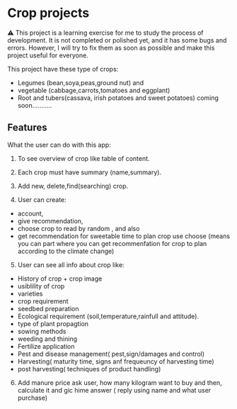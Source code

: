 # Crop projects

⚠ This project is a learning exercise for me to study the process of development. It is not completed or polished yet, and it has some bugs and errors. However, I will try to fix them as soon as possible and make this project useful for everyone.

This project have these type of crops:

- Legumes (bean,soya,peas,ground nut) and
- vegetable (cabbage,carrots,tomatoes and eggplant)
- Root and tubers(cassava, irish potatoes and sweet potatoes) coming soon...........

## Features

What the user can do with this app:

1. To see overview of crop like table of content.

2. Each crop must have summary (name,summary).

3. Add new, delete,find(searching) crop.

4. User can create:

- account,
- give recommendation,
- choose crop to read by random , and also
- get recommendation for sweetable time to plan crop use choose (means you can part where you can get recommenfation for crop to plan according to the climate change)

5. User can see all info about crop like:

- History of crop + crop image
- usiblility of crop
- varieties
- crop requirement
- seedbed preparation
- Ecological requirement (soil,temperature,rainfull and attitude).
- type of plant propagtion
- sowing methods
- weeding and thining
- Fertilize application
- Pest and disease management( pest,sign/damages and control)
- Harvesting( maturity time, signs anf frequeuncy of harvesting time)
- post harvesting( techniques of product handling)

6. Add manure price ask user, how many kilogram want to buy and then, calculate it and gic hime answer ( reply using name and what user purchase)
